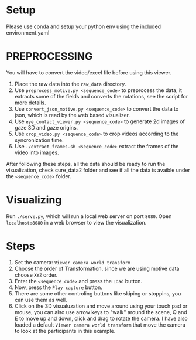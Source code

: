 


# Setup
Please use conda and setup your python env using the included environment.yaml

# PREPROCESSING
You will have to convert the video/excel file before using this viewer.
1) Place the raw data into the `raw_data` directory.
2) Use `preprocess_motive.py <sequence_code>` to preprocess the data, it extracts some of the fields and converts the rotations, see the script for more details.
3) Use `convert_json_motive.py <sequence_code>` to convert the data to json, which is read by the web based visualizer.
4) Use `eye_contact_viewer.py <sequence_code>` to generate 2d images of gaze 3D and gaze origins.
5) Use `crop_video.py <sequence_code>` to crop videos according to the syncronization time.
5) Use `./extract_frames.sh <sequence_code>` extract the frames of the video into images.

After following these steps, all the data should be ready to run the visualization, check cure_data2 folder and see if all the data is avaible under the `<sequence_code>` folder.

# Visualizing
Run `./serve.py`, which will run a local web server on port `8080`. 
Open `localhost:8080` in a web browser to view the visualization.

# Steps 
1) Set the camera: `Viewer camera world transform` 
2) Choose the order of Transformation, since we are using motive data choose `XYZ` order.
3) Enter the `<sequence_code>` and press the `Load` button.
4) Now, press the `Play capture` button.
5) There are some other controling buttons like skiping or stoppins, you can use them as well.
6) Click on the 3D visualuzation and move around using your touch pad or mouse, you can also use arrow keys to "walk" around the scene, Q and E to move up and down, click and drag to rotate the camera.
I have also loaded a default `Viewer camera world transform` that move the camera to look at the participants in this example.
